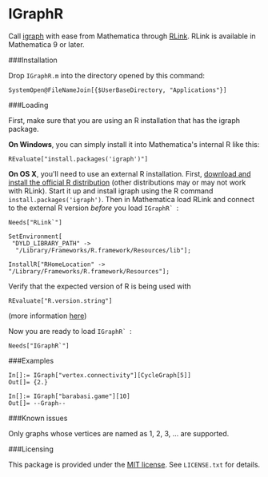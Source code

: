 IGraphR
=======

Call [igraph](http://igraph.org/) with ease from Mathematica through [RLink](http://reference.wolfram.com/mathematica/RLink/guide/RLink.html).  RLink is available in Mathematica 9 or later.

###Installation

Drop `IGraphR.m` into the directory opened by this command:

    SystemOpen@FileNameJoin[{$UserBaseDirectory, "Applications"}]
    
###Loading

First, make sure that you are using an R installation that has the igraph package.  

**On Windows**, you can simply install it into Mathematica's internal R like this:

    REvaluate["install.packages('igraph')"]
    
**On OS X**, you'll need to use an external R installation.  First, [download and install the official R distribution](http://www.r-project.org/) (other distributions may or may not work with RLink).  Start it up and install igraph using the R command `install.packages('igraph')`.  Then in Mathematica load RLink and connect to the external R version *before* you load ``IGraphR` ``:

```
Needs["RLink`"]

SetEnvironment[
 "DYLD_LIBRARY_PATH" -> 
  "/Library/Frameworks/R.framework/Resources/lib"];

InstallR["RHomeLocation" -> "/Library/Frameworks/R.framework/Resources"];
```

Verify that the expected version of R is being used with

```
REvaluate["R.version.string"]
```

(more information [here](http://mathematica.stackexchange.com/a/43732/12))

Now you are ready to load ``IGraphR` ``:

    Needs["IGraphR`"]

###Examples

```
In[]:= IGraph["vertex.connectivity"][CycleGraph[5]]
Out[]= {2.}

In[]:= IGraph["barabasi.game"][10]
Out[]= --Graph--
```

###Known issues

Only graphs whose vertices are named as 1, 2, 3, … are supported.

###Licensing

This package is provided under the [MIT license](http://opensource.org/licenses/mit-license.html).  See `LICENSE.txt` for details.
